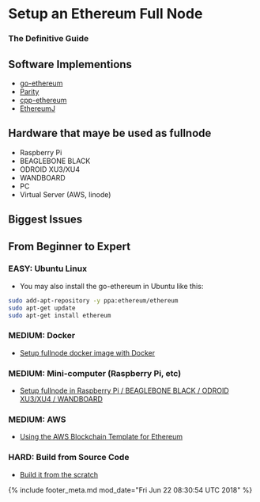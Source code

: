 # Setup an Ethereum Full Node
### The Definitive Guide

## Software Implementions
- [go-ethereum](https://github.com/ethereum/go-ethereum)
- [Parity](https://github.com/paritytech/parity)
- [cpp-ethereum](https://github.com/ethereum/cpp-ethereum)
- [EthereumJ](https://github.com/ethereum/ethereumj)

## Hardware that maye be used as fullnode

- Raspberry Pi
- BEAGLEBONE BLACK
- ODROID XU3/XU4
- WANDBOARD
- PC
- Virtual Server (AWS, linode)

## Biggest Issues

## From Beginner to Expert

### EASY: Ubuntu Linux

- You may also install the go-ethereum in Ubuntu like this:

```bash
sudo add-apt-repository -y ppa:ethereum/ethereum
sudo apt-get update
sudo apt-get install ethereum
```

### MEDIUM: Docker

- [Setup fullnode docker image with Docker](https://github.com/ethereum/go-ethereum/wiki/Running-in-Docker#running-in-docker)

### MEDIUM: Mini-computer (Raspberry Pi, etc)

- [Setup fullnode in Raspberry Pi / BEAGLEBONE BLACK / ODROID XU3/XU4 / WANDBOARD](http://ethembedded.com)

### MEDIUM: AWS

- [Using the AWS Blockchain Template for Ethereum](https://docs.aws.amazon.com/blockchain-templates/latest/developerguide/blockchain-templates-ethereum.html)

### HARD: Build from Source Code

- [Build it from the scratch](https://github.com/ethereum/go-ethereum/wiki/Building-Ethereum)



[//]: <> (@rejon I don't know better way show page modified, so in vim:)
[//]: <> (:r! date -u)
{% include footer_meta.md mod_date="Fri Jun 22 08:30:54 UTC 2018" %}

